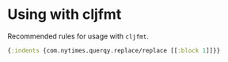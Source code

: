 # Using with cljfmt

Recommended rules for usage with `cljfmt`.

```clojure
{:indents {com.nytimes.querqy.replace/replace [[:block 1]]}}
```